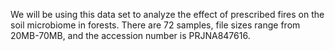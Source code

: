 We will be using this data set to analyze the effect of prescribed fires on the soil microbiome in forests. There are 72 samples, file sizes range from 20MB-70MB, and the accession number is PRJNA847616.

